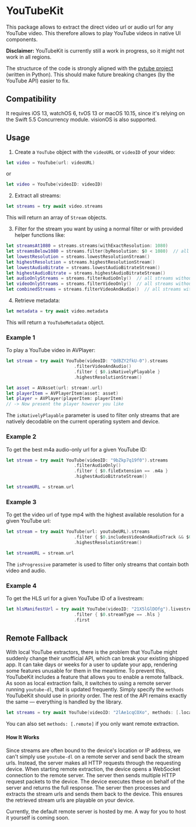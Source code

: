 # YouTubeKit

This package allows to extract the direct video url or audio url for any YouTube video. This therefore allows to play YouTube videos in native UI components.

**Disclaimer:** YouTubeKit is currently still a work in progress, so it might not work in all regions.

The structurce of the code is strongly aligned with the [pytube project](https://github.com/pytube/pytube) (written in Python). This should make future breaking changes (by the YouTube API) easier to fix.

## Compatibility
It requires iOS 13, watchOS 6, tvOS 13 or macOS 10.15, since it's relying on the Swift 5.5 Concurrency module. visionOS is also supported.


## Usage

1. Create a `YouTube` object with the `videoURL` or `videoID` of your video:
```swift
let video = YouTube(url: videoURL)
```
or
```swift
let video = YouTube(videoID: videoID)
```


2. Extract all streams:
```swift
let streams = try await video.streams
```
This will return an array of `Stream` objects.


3. Filter for the stream you want by using a normal filter or with provided helper functions like:
```swift
let streamsAt1080 = streams.streams(withExactResolution: 1080)
let streamsBelow1080 = streams.filter(byResolution: $0 < 1080)  // all streams with resolution lower than 1080p
let lowestResolution = streams.lowestResolutionStream()
let highestResolution = streams.highestResolutionStream()
let lowestAudioBitrate = streams.lowestAudioBitrateStream()
let highestAudioBitrate = streams.highestAudioBitrateStream()
let audioOnlyStreams = streams.filterAudioOnly()  // all streams without video track
let videoOnlyStreams = streams.filterVideoOnly()  // all streams without audio track
let combinedStreams = streams.filterVideoAndAudio()  // all streams with both video and audio track
```

4. Retrieve metadata:
```swift
let metadata = try await video.metadata
```
This will return a `YouTubeMetadata` object.



### Example 1
To play a YouTube video in AVPlayer:
```swift
let stream = try await YouTube(videoID: "QdBZY2fkU-0").streams
                          .filterVideoAndAudio()
                          .filter { $0.isNativelyPlayable }
                          .highestResolutionStream()

let asset = AVAsset(url: stream!.url)
let playerItem = AVPlayerItem(asset: asset)
let player = AVPlayer(playerItem: playerItem)
// -> Now present the player however you like
```
The `isNativelyPlayable` parameter is used to filter only streams that are natively decodable on the current operating system and device.


### Example 2
To get the best m4a audio-only url for a given YouTube ID:
```swift
let stream = try await YouTube(videoID: "9bZkp7q19f0").streams
                          .filterAudioOnly()
                          .filter { $0.fileExtension == .m4a }
                          .highestAudioBitrateStream()

let streamURL = stream.url
```


### Example 3
To get the video url of type mp4 with the highest available resolution for a given YouTube url:
```swift
let stream = try await YouTube(url: youtubeURL).streams
                          .filter { $0.includesVideoAndAudioTrack && $0.fileExtension == .mp4 }
                          .highestResolutionStream()

let streamURL = stream.url                      
```
The `isProgressive` parameter is used to filter only streams that contain both video and audio.


### Example 4
To get the HLS url for a given YouTube ID of a livestream:
```swift
let hlsManifestUrl = try await YouTube(videoID: "21X5lGlDOfg").livestreams
                          .filter { $0.streamType == .hls }
                          .first
```


## Remote Fallback
With local YouTube extractors, there is the problem that YouTube might suddenly change their unofficial API, which can break your existing shipped app. It can take days or weeks for a user to update your app, rendering some features unusable for them in the meantime. To prevent this, YouTubeKit includes a feature that allows you to enable a remote fallback. As soon as local extraction fails, it switches to using a remote server running `youtube-dl`, that is updated frequently.
Simply specify the `methods` YouTubeKit should use in priority order. The rest of the API remains exactly the same — everything is handled by the library.
```swift
let streams = try await YouTube(videoID: "2lAe1cqCOXo", methods: [.local, .remote]).streams
```
You can also set `methods: [.remote]` if you only want remote extraction.

#### How It Works
Since streams are often bound to the device's location or IP address, we can't simply use `youtube-dl` on a remote server and send back the stream urls. Instead, the server makes all HTTP requests through the requesting device. When starting remote extraction, the device opens a WebSocket connection to the remote server. The server then sends multiple HTTP request packets to the device. The device executes these on behalf of the server and returns the full response. The server then processes and extracts the stream urls and sends them back to the device. This ensures the retrieved stream urls are playable on your device.

Currently, the default remote server is hosted by me. A way for you to host it yourself is coming soon.


